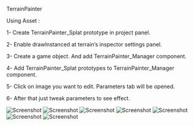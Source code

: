 

TerrainPainter


Using Asset :

1- Create TerrainPainter_Splat prototype in project panel.

2- Enable drawInstanced at terrain’s inspector settings panel.

3- Create a game object. And add TerrainPainter_Manager component.

4- Add TerrainPainter_Splat prototypes to TerrainPainter_Manager component.

5- Click on image you want to edit. Parameters tab will be opened.

6- After that just tweak parameters to see effect.


![Screenshot](https://github.com/drParadox312/Unity-TerrainPainter/blob/master/Terrain%20Painter/Screenshots/screenshot%206.png)
![Screenshot](https://github.com/drParadox312/Unity-TerrainPainter/blob/master/Terrain%20Painter/Screenshots/screenshot%201.png)
![Screenshot](https://github.com/drParadox312/Unity-TerrainPainter/blob/master/Terrain%20Painter/Screenshots/screenshot%202.png)
![Screenshot](https://github.com/drParadox312/Unity-TerrainPainter/blob/master/Terrain%20Painter/Screenshots/screenshot%205.png)
![Screenshot](https://github.com/drParadox312/Unity-TerrainPainter/blob/master/Terrain%20Painter/Screenshots/screenshot%209.png)
![Screenshot](https://github.com/drParadox312/Unity-TerrainPainter/blob/master/Terrain%20Painter/Screenshots/screenshot.png)
![Screenshot](https://github.com/drParadox312/Unity-TerrainPainter/blob/master/Terrain%20Painter/Screenshots/screenshot%208.png)
